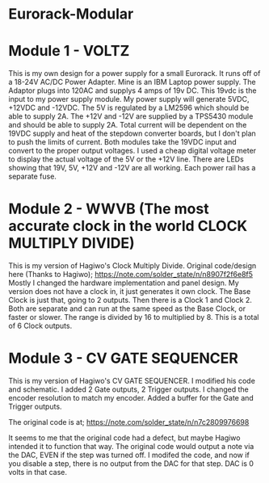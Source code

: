 # Eurorack-Modular



# Module 1 - VOLTZ
This is my own design for a power supply for a small Eurorack.  It runs off of a 18-24V AC/DC Power Adapter.  Mine is an IBM Laptop power supply.  The Adaptor plugs into 120AC and supplys 4 amps of 19v DC.
This 19vdc is the input to my power supply module.  My power supply will generate 5VDC, +12VDC and -12VDC.  The 5V is regulated by a LM2596 which should be able to supply 2A.  The +12V and -12V are supplied by a TPS5430 module and should be able to supply 2A. Total current will be dependent on the 19VDC supply and heat of the stepdown converter boards, but I don't plan to push the limits of current.  Both modules take the 19VDC input and convert to the proper output voltages.  I used a cheap digital voltage meter to display the actual voltage of the 5V or the +12V line.  There are LEDs showing that 19V, 5V, +12V and -12V are all working.  Each power rail has a separate fuse.  


# Module 2 - WWVB (The most accurate clock in the world CLOCK MULTIPLY DIVIDE)
This is my version of Hagiwo's Clock Multiply Divide.  Original code/design here (Thanks to Hagiwo);  https://note.com/solder_state/n/n8907f2f6e8f5
Mostly I changed the hardware implementation and panel design.  My version does not have a clock in, it just generates it own clock.  The Base Clock is just that, going to 2 outputs.  Then there is a Clock 1 and Clock 2.  Both are separate and can run at the same speed as the Base Clock, or faster or slower.  The range is divided by 16 to multiplied by 8.  This is a total of 6 Clock outputs.



# Module 3 - CV GATE SEQUENCER
This is my version of Hagiwo's CV GATE SEQUENCER.  I modified his code and schematic.  I added 2 Gate outputs, 2 Trigger outputs.  I changed the encoder resolution to match my encoder.  Added a buffer for the Gate and Trigger outputs.

The original code is at;
https://note.com/solder_state/n/n7c2809976698

It seems to me that the original code had a defect, but maybe Hagiwo intended it to function that way.  The original code would output a note via the DAC, EVEN if the step was turned off.  I modifed the code, and now if you disable a step, there is no output from the DAC for that step.  DAC is 0 volts in that case.
